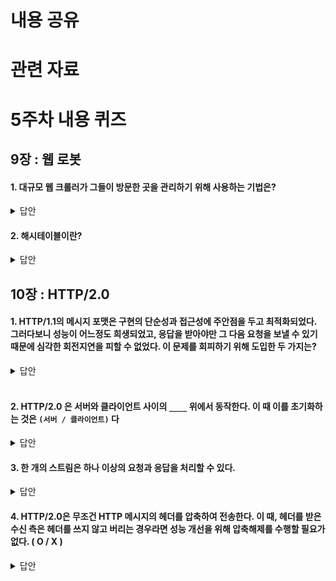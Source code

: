 # 내용 공유

# 관련 자료

# 5주차 내용 퀴즈

## 9장 : 웹 로봇

#### 1. 대규모 웹 크롤러가 그들이 방문한 곳을 관리하기 위해 사용하는 기법은?

<details>
<summary>답안</summary>
<div markdown="1">

(p.251)

1. 트리와 해시테이블
2. 느슨한 존재 비트맵
3. 체크포인트
4. 파티셔닝

</div>
</details>

#### 2. 해시테이블이란?

<details>
<summary>답안</summary>
<div markdown="1">

해시 테이블(hash table), 해시 맵(hash map), 해시 표는 컴퓨팅에서 키를 값에 매핑할 수 있는 구조인, 연관 배열 추가에 사용되는 자료 구조이다. 해시 테이블은 해시 함수를 사용하여 색인(index)을 버킷(bucket)이나 슬롯(slot)의 배열로 계산한다.

</div>
</details>

## 10장 : HTTP/2.0

#### 1. HTTP/1.1의 메시지 포맷은 구현의 단순성과 접근성에 주안점을 두고 최적화되었다. 그러다보니 성능이 어느정도 희생되었고, 응답을 받아야만 그 다음 요청을 보낼 수 있기 때문에 심각한 회전지연을 피할 수 없었다. 이 문제를 회피하기 위해 도입한 두 가지는?

<details>
<summary>답안</summary>
<div markdown="1">

(p.287) 병렬 커넥션 , 파이프라인
그러나 이는 근본적인 해결책은 되지 못 했다.

</div>
</details>

<br>

#### 2. HTTP/2.0 은 서버와 클라이언트 사이의 `____` 위에서 동작한다. 이 때 이를 초기화하는 것은 `(서버 / 클라이언트)` 다

<details>
<summary>답안</summary>
<div markdown="1">

(p.288)

TCP 커넥션, 클라이언트

</div>
</details>

#### 3. 한 개의 스트림은 하나 이상의 요청과 응답을 처리할 수 있다.

<details>
<summary>답안</summary>
<div markdown="1">

(p.288)
X, 오로지 한 쌍의 요청과 응답만을 처리할 수 있다.
단, 하나의 커넥션 위에서 여러 개의 스트림이 동시에 만들어질 수 있으므로, 여러 개의 요청과 응답을 동시에 처리하는 것 역시 가능하다.

</div>
</details>

#### 4. HTTP/2.0은 무조건 HTTP 메시지의 헤더를 압축하여 전송한다. 이 때, 헤더를 받은 수신 측은 헤더를 쓰지 않고 버리는 경우라면 성능 개선을 위해 압축해제를 수행할 필요가 없다. ( O / X )

<details>
<summary>답안</summary>
<div markdown="1">

(p.292)
X, 헤더를 받은 수신측은 반드시 압축 해제를 수행해야한다. 만약 그럴 수 없다면 반드시 COMPRESSION_ERROR 와 함께 커넥션을 끊어야한다.

</div>
</details>
